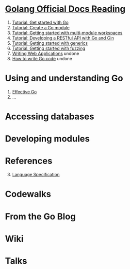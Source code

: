 # [Golang Official Docs Reading](https://golang.google.cn/doc/)
1. [Tutorial: Get started with Go](https://github.com/PengJianMin/GolangOfficialDocsReading/blob/main/Tutorial:%20Get%20started%20with%20Go.md)
2. [Tutorial: Create a Go module](https://github.com/PengJianMin/GolangOfficialDocsReading/blob/main/Tutorial:%20Create%20a%20Go%20module.md)
3. [Tutorial: Getting started with multi-module workspaces](https://golang.google.cn/doc/tutorial/workspaces) 
4. [Tutorial: Developing a RESTful API with Go and Gin](https://golang.google.cn/doc/tutorial/web-service-gin.html) 
5. [Tutorial: Getting started with generics](https://golang.google.cn/doc/tutorial/generics.html) 
6. [Tutorial: Getting started with fuzzing](https://golang.google.cn/doc/tutorial/fuzz.html) 
7. [Writing Web Applications](https://golang.google.cn/doc/articles/wiki/) undone
8. [How to write Go code](https://golang.google.cn/doc/code.html) undone
# Using and understanding Go
1. [Effective Go](https://golang.google.cn/doc/effective_go.html)
2. ...
# Accessing databases
# Developing modules
# References
3. [Language Specification](https://golang.google.cn/ref/spec)
# Codewalks
# From the Go Blog
# Wiki
# Talks
